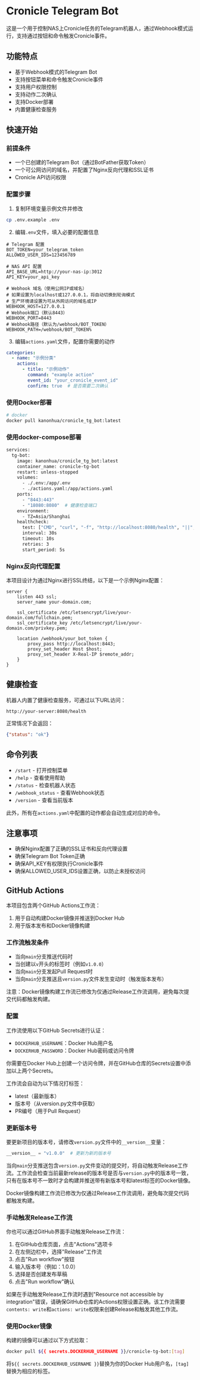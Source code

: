 # Cronicle Telegram Bot

这是一个用于控制NAS上Cronicle任务的Telegram机器人，通过Webhook模式运行，支持通过按钮和命令触发Cronicle事件。

## 功能特点

- 基于Webhook模式的Telegram Bot
- 支持按钮菜单和命令触发Cronicle事件
- 支持用户权限控制
- 支持动作二次确认
- 支持Docker部署
- 内置健康检查服务

## 快速开始

### 前提条件

- 一个已创建的Telegram Bot（通过BotFather获取Token）
- 一个可公网访问的域名，并配置了Nginx反向代理和SSL证书
- Cronicle API访问权限

### 配置步骤

1. 复制环境变量示例文件并修改

```bash
cp .env.example .env
```

2. 编辑`.env`文件，填入必要的配置信息

```
# Telegram 配置
BOT_TOKEN=your_telegram_token
ALLOWED_USER_IDS=123456789

# NAS API 配置
API_BASE_URL=http://your-nas-ip:3012
API_KEY=your_api_key

# Webhook 域名（使用公网IP或域名）
# 如果设置为localhost或127.0.0.1，将自动切换到轮询模式
# 生产环境请设置为可从外网访问的域名或IP
WEBHOOK_HOST=127.0.0.1
# Webhook端口（默认8443）
WEBHOOK_PORT=8443
# Webhook路径（默认为/webhook/BOT_TOKEN）
WEBHOOK_PATH=/webhook/BOT_TOKEN%
```

3. 编辑`actions.yaml`文件，配置你需要的动作

```yaml
categories:
  - name: "示例分类"
    actions:
      - title: "示例动作"
        command: "example action"
        event_id: "your_cronicle_event_id"
        confirm: true  # 是否需要二次确认
```

### 使用Docker部署

```bash
# docker
docker pull kanonhua/cronicle_tg_bot:latest
```

### 使用docker-compose部署

```bash
services:
  tg-bot:
    image: kanonhua/cronicle_tg_bot:latest
    container_name: cronicle-tg-bot
    restart: unless-stopped
    volumes:
      - ./.env:/app/.env
      - ./actions.yaml:/app/actions.yaml
    ports:
      - "8443:443"
      - "18080:8080"  # 健康检查端口
    environment:
      - TZ=Asia/Shanghai
    healthcheck:
      test: ["CMD", "curl", "-f", "http://localhost:8080/health", "||", "exit", "1"]
      interval: 30s
      timeout: 10s
      retries: 3
      start_period: 5s
```

### Nginx反向代理配置

本项目设计为通过Nginx进行SSL终结，以下是一个示例Nginx配置：

```nginx
server {
    listen 443 ssl;
    server_name your-domain.com;
    
    ssl_certificate /etc/letsencrypt/live/your-domain.com/fullchain.pem;
    ssl_certificate_key /etc/letsencrypt/live/your-domain.com/privkey.pem;
    
    location /webhook/your_bot_token {
        proxy_pass http://localhost:8443;
        proxy_set_header Host $host;
        proxy_set_header X-Real-IP $remote_addr;
    }
}
```

## 健康检查

机器人内置了健康检查服务，可通过以下URL访问：

```
http://your-server:8080/health
```

正常情况下会返回：

```json
{"status": "ok"}
```

## 命令列表

- `/start` - 打开控制菜单
- `/help` - 查看使用帮助
- `/status` - 检查机器人状态
- `/webhook_status` - 查看Webhook状态
- `/version` - 查看当前版本

此外，所有在`actions.yaml`中配置的动作都会自动生成对应的命令。

## 注意事项

- 确保Nginx配置了正确的SSL证书和反向代理设置
- 确保Telegram Bot Token正确
- 确保API_KEY有权限执行Cronicle事件
- 确保ALLOWED_USER_IDS设置正确，以防止未授权访问

## GitHub Actions

本项目包含两个GitHub Actions工作流：

1. 用于自动构建Docker镜像并推送到Docker Hub
2. 用于版本发布和Docker镜像构建

### 工作流触发条件

- 当向`main`分支推送代码时
- 当创建以`v`开头的标签时（例如`v1.0.0`）
- 当向`main`分支发起Pull Request时
- 当向`main`分支推送且`version.py`文件发生变动时（触发版本发布）

注意：Docker镜像构建工作流已修改为仅通过Release工作流调用，避免每次提交代码都触发构建。

### 配置

工作流使用以下GitHub Secrets进行认证：

- `DOCKERHUB_USERNAME`：Docker Hub用户名
- `DOCKERHUB_PASSWORD`：Docker Hub密码或访问令牌

你需要在Docker Hub上创建一个访问令牌，并在GitHub仓库的Secrets设置中添加以上两个Secrets。

工作流会自动为以下情况打标签：

- latest（最新版本）
- 版本号（从version.py文件中获取）
- PR编号（用于Pull Request）

### 更新版本号

要更新项目的版本号，请修改`version.py`文件中的`__version__`变量：

```python
__version__ = "v1.0.0"  # 更新为新的版本号
```

当向`main`分支推送包含`version.py`文件变动的提交时，将自动触发Release工作流。工作流会检查当前最新release的版本号是否与`version.py`中的版本号一致，只有在版本号不一致时才会构建并推送带有新版本号和latest标签的Docker镜像。

Docker镜像构建工作流已修改为仅通过Release工作流调用，避免每次提交代码都触发构建。

### 手动触发Release工作流

你也可以通过GitHub界面手动触发Release工作流：

1. 在GitHub仓库页面，点击"Actions"选项卡
2. 在左侧边栏中，选择"Release"工作流
3. 点击"Run workflow"按钮
4. 输入版本号（例如：1.0.0）
5. 选择是否创建发布草稿
6. 点击"Run workflow"确认

如果在手动触发Release工作流时遇到"Resource not accessible by integration"错误，请确保GitHub仓库的Actions权限设置正确。该工作流需要`contents: write`和`actions: write`权限来创建Release和触发其他工作流。

### 使用Docker镜像

构建的镜像可以通过以下方式拉取：

```bash
docker pull ${{ secrets.DOCKERHUB_USERNAME }}/cronicle-tg-bot:[tag]
```

将`${{ secrets.DOCKERHUB_USERNAME }}`替换为你的Docker Hub用户名，`[tag]`替换为相应的标签。
